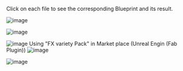 Click on each file to see the corresponding Blueprint and its result.

![image](https://github.com/user-attachments/assets/d3d1ff2a-9e88-4800-a5bf-2ebae9cecad2)

![image](https://github.com/user-attachments/assets/96fc8a91-54a6-49b0-8bdc-6bd90394efc0)

![image](https://github.com/user-attachments/assets/72d9cae6-2cb7-443e-ab23-f3b140458cf3)
Using "FX variety Pack" in Market place (Unreal Engin (Fab Plugin))
![image](https://github.com/user-attachments/assets/09a6af6c-a73f-4597-8c7a-01661421e69d)

![image](https://github.com/user-attachments/assets/ba3ad432-286f-4a01-b3c7-842b74dc01d7)

